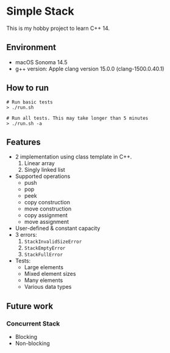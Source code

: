 # Simple Stack
This is my hobby project to learn C++ 14.

## Environment
- macOS Sonoma 14.5
- g++ version: Apple clang version 15.0.0 (clang-1500.0.40.1)

## How to run
```terminal
# Run basic tests
> ./run.sh

# Run all tests. This may take longer than 5 minutes
> ./run.sh -a
```

## Features
- 2 implementation using class template in C++. 
    1. Linear array
    2. Singly linked list
- Supported operations 
    - push
    - pop
    - peek
    - copy construction
    - move construction
    - copy assignment
    - move assignment
- User-defined & constant capacity
- 3 errors:
    1. `StackInvalidSizeError`
    2. `StackEmptyError`
    3. `StackFullError`
- Tests:
    - Large elements
    - Mixed element sizes
    - Many elements
    - Various data types

## Future work
### Concurrent Stack
- Blocking
- Non-blocking
